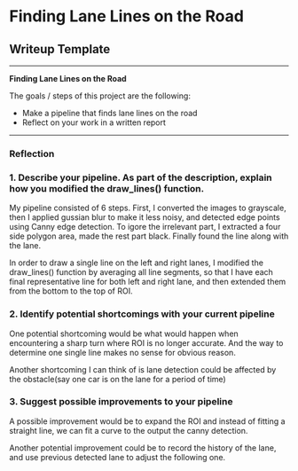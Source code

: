 # **Finding Lane Lines on the Road** 

## Writeup Template


---

**Finding Lane Lines on the Road**

The goals / steps of this project are the following:
* Make a pipeline that finds lane lines on the road
* Reflect on your work in a written report


[//]: # (Image References)

[image1]: ./examples/grayscale.jpg "Grayscale"

---

### Reflection

### 1. Describe your pipeline. As part of the description, explain how you modified the draw_lines() function.

My pipeline consisted of 6 steps. 
First, I converted the images to grayscale, then I applied gussian blur to make it less noisy, and detected edge points using Canny edge detection. To igore the irrelevant part, I extracted a four side polygon area, made the rest part black. Finally found the line along with the lane.

In order to draw a single line on the left and right lanes, I modified the draw_lines() function by averaging all line segments, so that I have each final representative line for both left and right lane, and then extended them from the bottom to the top of ROI.



### 2. Identify potential shortcomings with your current pipeline


One potential shortcoming would be what would happen when encountering a sharp turn where ROI is no longer accurate.
And the way to determine one single line makes no sense for obvious reason.

Another shortcoming I can think of is lane detection could be affected by the obstacle(say one car is on the lane for a period of time)


### 3. Suggest possible improvements to your pipeline

A possible improvement would be to expand the ROI and instead of fitting a straight line, we can fit a curve to the output the canny detection.

Another potential improvement could be to record the history of the lane, and use previous detected lane to adjust the following one.
